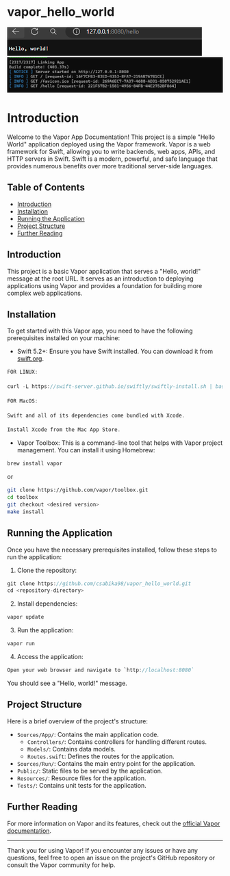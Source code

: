 # vapor_hello_world

![1](screenshots/image.png)
![2](screenshots/image-1.png)

# Introduction 

Welcome to the Vapor App Documentation! This project is a simple "Hello World" application deployed using the Vapor framework. Vapor is a web framework for Swift, allowing you to write backends, web apps, APIs, and HTTP servers in Swift. Swift is a modern, powerful, and safe language that provides numerous benefits over more traditional server-side languages.

## Table of Contents

- [Introduction](#introduction)
- [Installation](#installation)
- [Running the Application](#running-the-application)
- [Project Structure](#project-structure)
- [Further Reading](#further-reading)

## Introduction

This project is a basic Vapor application that serves a "Hello, world!" message at the root URL. It serves as an introduction to deploying applications using Vapor and provides a foundation for building more complex web applications.

## Installation

To get started with this Vapor app, you need to have the following prerequisites installed on your machine:

- Swift 5.2+: Ensure you have Swift installed. You can download it from [swift.org](https://swift.org/download/).

```swift
FOR LINUX:

curl -L https://swift-server.github.io/swiftly/swiftly-install.sh | bash

FOR MacOS:

Swift and all of its dependencies come bundled with Xcode.

Install Xcode from the Mac App Store.
```

- Vapor Toolbox: This is a command-line tool that helps with Vapor project management. You can install it using Homebrew:


```sh
brew install vapor
```

or

```sh
git clone https://github.com/vapor/toolbox.git
cd toolbox
git checkout <desired version>
make install
```
## Running the Application

Once you have the necessary prerequisites installed, follow these steps to run the application:

1. Clone the repository:


```swift
git clone https://github.com/csabika98/vapor_hello_world.git
cd <repository-directory>
```

2. Install dependencies:

```swift
vapor update
```
3. Run the application:
```swift
vapor run
```
4. Access the application:
```swift
Open your web browser and navigate to `http://localhost:8080`
```
You should see a "Hello, world!" message.

## Project Structure

Here is a brief overview of the project's structure:

- `Sources/App/`: Contains the main application code.
  - `Controllers/`: Contains controllers for handling different routes.
  - `Models/`: Contains data models.
  - `Routes.swift`: Defines the routes for the application.
- `Sources/Run/`: Contains the main entry point for the application.
- `Public/`: Static files to be served by the application.
- `Resources/`: Resource files for the application.
- `Tests/`: Contains unit tests for the application.

## Further Reading

For more information on Vapor and its features, check out the [official Vapor documentation](https://docs.vapor.codes/).

---

Thank you for using Vapor! If you encounter any issues or have any questions, feel free to open an issue on the project's GitHub repository or consult the Vapor community for help.


